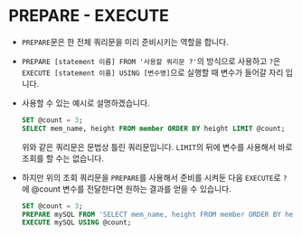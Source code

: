 # PREPARE - EXECUTE

- `PREPARE`문은 한 전체 쿼리문을 미리 준비시키는 역할을 합니다.

- `PREPARE [statement 이름] FROM '사용할 쿼리문 ?'`의 방식으로 사용하고 `?`은 `EXECUTE [statement 이름] USING [변수명]`으로 실행할 때 변수가 들어갈 자리 입니다.

- 사용할 수 있는 예시로 설명하겠습니다.

  ```SQL
  SET @count = 3;
  SELECT mem_name, height FROM member ORDER BY height LIMIT @count;
  ```

  위와 같은 쿼리문은 문법상 틀린 쿼리문입니다. `LIMIT`의 뒤에 변수를 사용해서 바로 조회를 할 수는 없습니다.

- 하지만 위의 조회 쿼리문을 `PREPARE`를 사용해서 준비를 시켜둔 다음 `EXECUTE`로 `?`에 @count 변수를 전달한다면 원하는 결과를 얻을 수 있습니다.
  ```SQL
  SET @count = 3;
  PREPARE mySQL FROM 'SELECT mem_name, height FROM member ORDER BY height LIMIT ?';
  EXECUTE mySQL USING @count;
  ```
